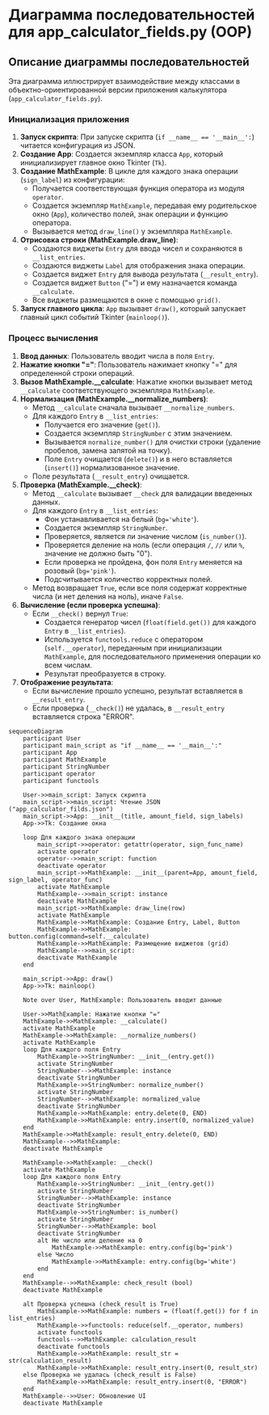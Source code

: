 # Диаграмма последовательностей для app_calculator_fields.py (OOP)

## Описание диаграммы последовательностей

Эта диаграмма иллюстрирует взаимодействие между классами в объектно-ориентированной версии приложения калькулятора (`app_calculator_fields.py`).

### Инициализация приложения

1.  **Запуск скрипта**: При запуске скрипта (`if __name__ == '__main__':`) читается конфигурация из JSON.
2.  **Создание App**: Создается экземпляр класса `App`, который инициализирует главное окно Tkinter (`Tk`).
3.  **Создание MathExample**: В цикле для каждого знака операции (`sign_label`) из конфигурации:
    *   Получается соответствующая функция оператора из модуля `operator`.
    *   Создается экземпляр `MathExample`, передавая ему родительское окно (`App`), количество полей, знак операции и функцию оператора.
    *   Вызывается метод `draw_line()` у экземпляра `MathExample`.
4.  **Отрисовка строки (MathExample.draw_line)**:
    *   Создаются виджеты `Entry` для ввода чисел и сохраняются в `__list_entries`.
    *   Создаются виджеты `Label` для отображения знака операции.
    *   Создается виджет `Entry` для вывода результата (`__result_entry`).
    *   Создается виджет `Button` ("=") и ему назначается команда `__calculate`.
    *   Все виджеты размещаются в окне с помощью `grid()`.
5.  **Запуск главного цикла**: `App` вызывает `draw()`, который запускает главный цикл событий Tkinter (`mainloop()`).

### Процесс вычисления

1.  **Ввод данных**: Пользователь вводит числа в поля `Entry`.
2.  **Нажатие кнопки "="**: Пользователь нажимает кнопку "=" для определенной строки операций.
3.  **Вызов MathExample.__calculate**: Нажатие кнопки вызывает метод `__calculate` соответствующего экземпляра `MathExample`.
4.  **Нормализация (MathExample.__normalize_numbers)**:
    *   Метод `__calculate` сначала вызывает `__normalize_numbers`.
    *   Для каждого `Entry` в `__list_entries`:
        *   Получается его значение (`get()`).
        *   Создается экземпляр `StringNumber` с этим значением.
        *   Вызывается `normalize_number()` для очистки строки (удаление пробелов, замена запятой на точку).
        *   Поле `Entry` очищается (`delete()`) и в него вставляется (`insert()`) нормализованное значение.
    *   Поле результата (`__result_entry`) очищается.
5.  **Проверка (MathExample.__check)**:
    *   Метод `__calculate` вызывает `__check` для валидации введенных данных.
    *   Для каждого `Entry` в `__list_entries`:
        *   Фон устанавливается на белый (`bg='white'`).
        *   Создается экземпляр `StringNumber`.
        *   Проверяется, является ли значение числом (`is_number()`).
        *   Проверяется деление на ноль (если операция `/`, `//` или `%`, значение не должно быть "0").
        *   Если проверка не пройдена, фон поля `Entry` меняется на розовый (`bg='pink'`).
        *   Подсчитывается количество корректных полей.
    *   Метод возвращает `True`, если все поля содержат корректные числа (и нет деления на ноль), иначе `False`.
6.  **Вычисление (если проверка успешна)**:
    *   Если `__check()` вернул `True`:
        *   Создается генератор чисел (`float(field.get())` для каждого `Entry` в `__list_entries`).
        *   Используется `functools.reduce` с оператором (`self.__operator`), переданным при инициализации `MathExample`, для последовательного применения операции ко всем числам.
        *   Результат преобразуется в строку.
7.  **Отображение результата**: 
    *   Если вычисление прошло успешно, результат вставляется в `__result_entry`.
    *   Если проверка (`__check()`) не удалась, в `__result_entry` вставляется строка "ERROR".

```mermaid
sequenceDiagram
    participant User
    participant main_script as "if __name__ == '__main__':"
    participant App
    participant MathExample
    participant StringNumber
    participant operator
    participant functools

    User->>main_script: Запуск скрипта
    main_script->>main_script: Чтение JSON ("app_calculator_filds.json")
    main_script->>App: __init__(title, amount_field, sign_labels)
    App->>Tk: Создание окна

    loop Для каждого знака операции
        main_script->>operator: getattr(operator, sign_func_name)
        activate operator
        operator-->>main_script: function
        deactivate operator
        main_script->>MathExample: __init__(parent=App, amount_field, sign_label, operator_func)
        activate MathExample
        MathExample-->>main_script: instance
        deactivate MathExample
        main_script->>MathExample: draw_line(row)
        activate MathExample
        MathExample->>MathExample: Создание Entry, Label, Button
        MathExample->>MathExample: button.config(command=self.__calculate)
        MathExample->>MathExample: Размещение виджетов (grid)
        MathExample-->>main_script: 
        deactivate MathExample
    end

    main_script->>App: draw()
    App->>Tk: mainloop()

    Note over User, MathExample: Пользователь вводит данные

    User->>MathExample: Нажатие кнопки "="
    MathExample->>MathExample: __calculate()
    activate MathExample
    MathExample->>MathExample: __normalize_numbers()
    activate MathExample
    loop Для каждого поля Entry
        MathExample->>StringNumber: __init__(entry.get())
        activate StringNumber
        StringNumber-->>MathExample: instance
        deactivate StringNumber
        MathExample->>StringNumber: normalize_number()
        activate StringNumber
        StringNumber-->>MathExample: normalized_value
        deactivate StringNumber
        MathExample->>MathExample: entry.delete(0, END)
        MathExample->>MathExample: entry.insert(0, normalized_value)
    end
    MathExample->>MathExample: result_entry.delete(0, END)
    MathExample-->>MathExample: 
    deactivate MathExample

    MathExample->>MathExample: __check()
    activate MathExample
    loop Для каждого поля Entry
        MathExample->>StringNumber: __init__(entry.get())
        activate StringNumber
        StringNumber-->>MathExample: instance
        deactivate StringNumber
        MathExample->>StringNumber: is_number()
        activate StringNumber
        StringNumber-->>MathExample: bool
        deactivate StringNumber
        alt Не число или деление на 0
            MathExample->>MathExample: entry.config(bg='pink')
        else Число
            MathExample->>MathExample: entry.config(bg='white')
        end
    end
    MathExample-->>MathExample: check_result (bool)
    deactivate MathExample

    alt Проверка успешна (check_result is True)
        MathExample->>MathExample: numbers = (float(f.get()) for f in list_entries)
        MathExample->>functools: reduce(self.__operator, numbers)
        activate functools
        functools-->>MathExample: calculation_result
        deactivate functools
        MathExample->>MathExample: result_str = str(calculation_result)
        MathExample->>MathExample: result_entry.insert(0, result_str)
    else Проверка не удалась (check_result is False)
        MathExample->>MathExample: result_entry.insert(0, "ERROR")
    end
    MathExample-->>User: Обновление UI
    deactivate MathExample

```